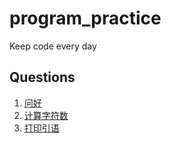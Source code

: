 # program_practice
Keep code every day

## Questions

1. [问好](say_hi/readme.md)
2. [计算字符数](count_char/README.md)
3. [打印引语](print_quote/README.md)


